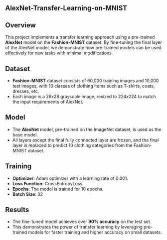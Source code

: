 ## AlexNet-Transfer-Learning-on-MNIST

## Overview
This project implements a transfer learning approach using a pre-trained **AlexNet** model on the **Fashion-MNIST** dataset. By fine-tuning the final layer of the AlexNet model, we demonstrate how pre-trained models can be used effectively for new tasks with minimal modifications.

## Dataset
- **Fashion-MNIST** dataset consists of 60,000 training images and 10,000 test images, with 10 classes of clothing items such as T-shirts, coats, dresses, etc.
- Each image is a 28x28 grayscale image, resized to 224x224 to match the input requirements of AlexNet.

## Model
- The **AlexNet** model, pre-trained on the ImageNet dataset, is used as the base model.
- All layers except the final fully connected layer are frozen, and the final layer is replaced to predict 10 clothing categories from the Fashion-MNIST dataset.

## Training
- **Optimizer**: Adam optimizer with a learning rate of 0.001.
- **Loss Function**: CrossEntropyLoss.
- **Epochs**: The model is trained for 10 epochs.
- **Batch Size**: 32

## Results
- The fine-tuned model achieves over **90% accuracy** on the test set.
- This demonstrates the power of transfer learning by leveraging pre-trained models for faster training and higher accuracy on small datasets.
